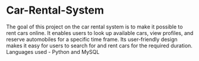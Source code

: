 # Car-Rental-System
The goal of this project on the car rental system is to make it possible to rent cars online. 
It enables users to look up available cars, view profiles, and reserve automobiles for a specific time frame. 
Its user-friendly design makes it easy for users to search for and rent cars for the required duration. 
Languages used -  Python and MySQL
